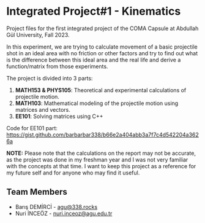 # Integrated Project#1 - Kinematics

Project files for the first integrated project of the COMA Capsule at Abdullah Gül University, Fall 2023.

In this experiment, we are trying to calculate movement of a basic projectile shot in an ideal area with no friction or other factors and try to find out what is the difference between this ideal area and the real life and derive a function/matrix from those experiments.

The project is divided into 3 parts:

1. **MATH153 & PHYS105**: Theoretical and experimental calculations of projectile motion.
2. **MATH103**: Mathematical modeling of the projectile motion using matrices and vectors.
3. **EE101**: Solving matrices using C++

Code for EE101 part: <https://gist.github.com/barbarbar338/b66e2a404abb3a7f7c4d542204a3626a>

**NOTE:** Please note that the calculations on the report may not be accurate, as the project was done in my freshman year and I was not very familiar with the concepts at that time. I want to keep this project as a reference for my future self and for anyone who may find it useful.

## Team Members

- Barış DEMİRCİ - <agu@338.rocks>
- Nuri İNCEÖZ - <nuri.inceoz@agu.edu.tr>
